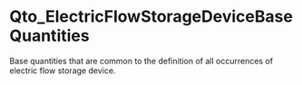 # Qto_ElectricFlowStorageDeviceBaseQuantities

Base quantities that are common to the definition of all occurrences of electric flow storage device.
